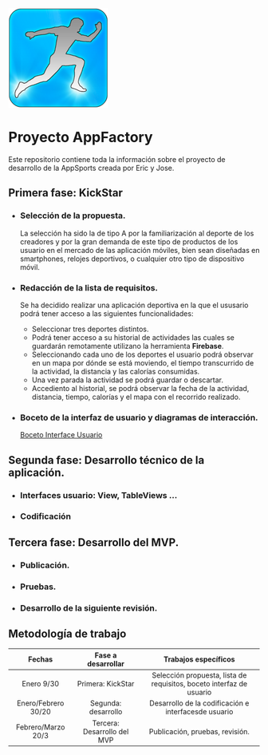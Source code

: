 ![nombre de la imagen](200_x_200.png)

# Proyecto AppFactory
Este  repositorio contiene toda la información sobre el proyecto de desarrollo de la AppSports creada por Eric y Jose.

## Primera fase: KickStar

* ### Selección de la propuesta.
  La selección ha sido la de tipo A por la familiarización al deporte de los creadores y por la gran demanda de este tipo 
  de productos de los usuario en el mercado de las aplicación móviles, bien sean diseñadas en smartphones, relojes
  deportivos, o cualquier otro tipo de dispositivo móvil.

* ### Redacción de la lista de requisitos.
  Se ha decidido realizar una aplicación deportiva en la que el ususario podrá tener acceso a las siguientes 
  funcionalidades:
  * Seleccionar tres deportes distintos. 
  * Podrá tener acceso a su historial de actividades las cuales se guardarán remotamente utilizano la herramienta **Firebase**.
  * Seleccionando cada uno de los deportes el usuario podrá observar en un mapa por dónde se está moviendo,
  el tiempo transcurrido de la actividad, la distancia y las calorías consumidas.
  * Una vez parada la actividad se podrá guardar o descartar.
  * Accediento al historial, se podrá observar la fecha de la actividad, distancia, tiempo, calorías y el mapa 
  con el recorrido realizado.

* ### Boceto de la interfaz de usuario y diagramas de interacción.
   [Boceto Interface Usuario](Boceto.pdf)
   
## Segunda fase: Desarrollo técnico de la aplicación.
* ### Interfaces usuario: View, TableViews ...
* ### Codificación
   

## Tercera fase: Desarrollo del MVP.
* ### Publicación.
* ### Pruebas.
* ### Desarrollo de la siguiente revisión.

## Metodología de trabajo

| Fechas     | Fase a desarrollar   | Trabajos específicos |
| :---------: |:---------------------: | :----------------------:|
| Enero 9/30 | Primera: KickStar | Selección propuesta, lista de requisitos, boceto interfaz de usuario    |
| Enero/Febrero 30/20 | Segunda: desarrollo   | Desarrollo de la codificación e interfacesde usuario  |
| Febrero/Marzo 20/3 | Tercera: Desarrollo del MVP | Publicación, pruebas, revisión.   |

   
















